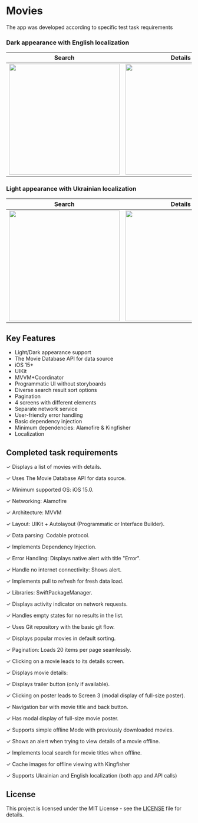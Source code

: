 # Movies

The app was developed according to specific test task requirements

### Dark appearance with English localization 

| Search | Details | Trailer |
| :----------: | :---------: | :---------: |
<img src = "https://github.com/Beavean/Movies/assets/105853157/1ac4b960-5881-48ec-a90c-0c03f4a70562" width=300> |<img src="https://github.com/Beavean/Movies/assets/105853157/6a518ab3-197f-45b6-934e-8b0600eac502"  width=300> |<img src="https://github.com/Beavean/Movies/assets/105853157/c0effce1-3a78-4757-bb97-61bf587951be"  width=300> |

### Light appearance with Ukrainian localization

| Search | Details | Sort |
| :----------: | :---------: | :---------: |
<img src = "https://github.com/Beavean/Movies/assets/105853157/f917df74-05ce-47d4-9d51-5e76539dc821" width=300> |<img src="https://github.com/Beavean/Movies/assets/105853157/f9799758-8156-493d-9034-51e7406d2ff9"  width=300> |<img src="https://github.com/Beavean/Movies/assets/105853157/79185bc2-4812-4825-9d29-1c7b520c2700"  width=300> |

## Key Features

* Light/Dark appearance support
* The Movie Database API for data source
* iOS 15+
* UIKit
* MVVM+Coordinator
* Programmatic UI without storyboards
* Diverse search result sort options
* Pagination
* 4 screens with different elements
* Separate network service
* User-friendly error handling
* Basic dependency injection
* Minimum dependencies: Alamofire & Kingfisher
* Localization

## Completed task requirements

✓ Displays a list of movies with details.

✓ Uses The Movie Database API for data source.

✓ Minimum supported OS: iOS 15.0.

✓ Networking: Alamofire

✓ Architecture: MVVM

✓ Layout: UIKit + Autolayout (Programmatic or Interface Builder).

✓ Data parsing: Codable protocol.

✓ Implements Dependency Injection.

✓ Error Handling: Displays native alert with title "Error".

✓ Handle no internet connectivity: Shows alert.

✓ Implements pull to refresh for fresh data load.

✓ Libraries: SwiftPackageManager.

✓ Displays activity indicator on network requests.

✓ Handles empty states for no results in the list.

✓ Uses Git repository with the basic git flow.

✓ Displays popular movies in default sorting.

✓ Pagination: Loads 20 items per page seamlessly.

✓ Clicking on a movie leads to its details screen.

✓ Displays movie details:

✓ Displays trailer button (only if available).

✓ Clicking on poster leads to Screen 3 (modal display of full-size poster).

✓ Navigation bar with movie title and back button.

✓ Has modal display of full-size movie poster.

✓ Supports simple offline Mode with previously downloaded movies.

✓ Shows an alert when trying to view details of a movie offline.

✓ Implements local search for movie titles when offline.

✓ Cache images for offline viewing with Kingfisher

✓ Supports Ukrainian and English localization (both app and API calls)

## License

This project is licensed under the MIT License - see the [LICENSE](LICENSE) file for details.
